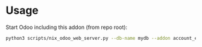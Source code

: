 # Usage

Start Odoo including this addon (from repo root):

```bash
python3 scripts/nix_odoo_web_server.py --db-name mydb --addon account_ecotax_sale_tax
```
